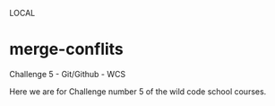 LOCAL
# merge-conflits
Challenge 5 - Git/Github - WCS

Here we are for Challenge number 5 of the wild code school courses.
